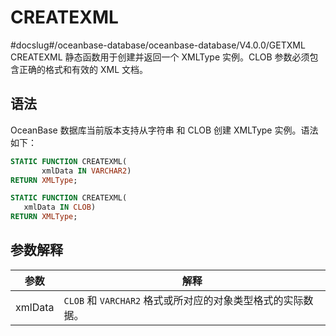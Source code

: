 CREATEXML 
==============================
#docslug#/oceanbase-database/oceanbase-database/V4.0.0/GETXML
CREATEXML 静态函数用于创建并返回一个 XMLType 实例。CLOB 参数必须包含正确的格式和有效的 XML 文档。

语法 
-----------------------

OceanBase 数据库当前版本支持从字符串 和 CLOB 创建 XMLType 实例。语法如下：

```sql
STATIC FUNCTION CREATEXML(
       xmlData IN VARCHAR2)
RETURN XMLType;

STATIC FUNCTION CREATEXML(
   xmlData IN CLOB)
RETURN XMLType;
```



参数解释 
-------------------------



|   参数    |                   解释                    |
|---------|-----------------------------------------|
| xmlData | `CLOB` 和 `VARCHAR2` 格式或所对应的对象类型格式的实际数据。 |


